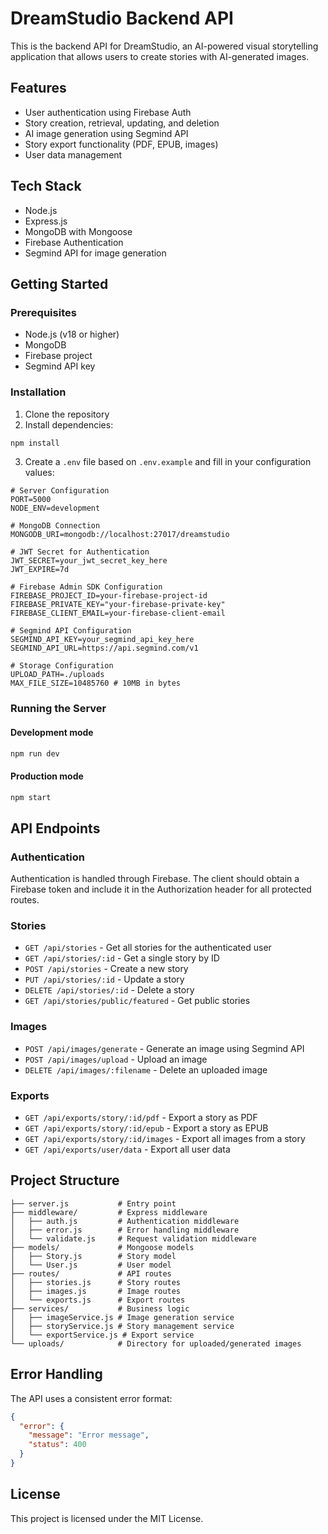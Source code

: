 # DreamStudio Backend API

This is the backend API for DreamStudio, an AI-powered visual storytelling application that allows users to create stories with AI-generated images.

## Features

- User authentication using Firebase Auth
- Story creation, retrieval, updating, and deletion
- AI image generation using Segmind API
- Story export functionality (PDF, EPUB, images)
- User data management

## Tech Stack

- Node.js
- Express.js
- MongoDB with Mongoose
- Firebase Authentication
- Segmind API for image generation

## Getting Started

### Prerequisites

- Node.js (v18 or higher)
- MongoDB
- Firebase project
- Segmind API key

### Installation

1. Clone the repository
2. Install dependencies:

```bash
npm install
```

3. Create a `.env` file based on `.env.example` and fill in your configuration values:

```
# Server Configuration
PORT=5000
NODE_ENV=development

# MongoDB Connection
MONGODB_URI=mongodb://localhost:27017/dreamstudio

# JWT Secret for Authentication
JWT_SECRET=your_jwt_secret_key_here
JWT_EXPIRE=7d

# Firebase Admin SDK Configuration
FIREBASE_PROJECT_ID=your-firebase-project-id
FIREBASE_PRIVATE_KEY="your-firebase-private-key"
FIREBASE_CLIENT_EMAIL=your-firebase-client-email

# Segmind API Configuration
SEGMIND_API_KEY=your_segmind_api_key_here
SEGMIND_API_URL=https://api.segmind.com/v1

# Storage Configuration
UPLOAD_PATH=./uploads
MAX_FILE_SIZE=10485760 # 10MB in bytes
```

### Running the Server

#### Development mode

```bash
npm run dev
```

#### Production mode

```bash
npm start
```

## API Endpoints

### Authentication

Authentication is handled through Firebase. The client should obtain a Firebase token and include it in the Authorization header for all protected routes.

### Stories

- `GET /api/stories` - Get all stories for the authenticated user
- `GET /api/stories/:id` - Get a single story by ID
- `POST /api/stories` - Create a new story
- `PUT /api/stories/:id` - Update a story
- `DELETE /api/stories/:id` - Delete a story
- `GET /api/stories/public/featured` - Get public stories

### Images

- `POST /api/images/generate` - Generate an image using Segmind API
- `POST /api/images/upload` - Upload an image
- `DELETE /api/images/:filename` - Delete an uploaded image

### Exports

- `GET /api/exports/story/:id/pdf` - Export a story as PDF
- `GET /api/exports/story/:id/epub` - Export a story as EPUB
- `GET /api/exports/story/:id/images` - Export all images from a story
- `GET /api/exports/user/data` - Export all user data

## Project Structure

```
├── server.js           # Entry point
├── middleware/         # Express middleware
│   ├── auth.js         # Authentication middleware
│   ├── error.js        # Error handling middleware
│   └── validate.js     # Request validation middleware
├── models/             # Mongoose models
│   ├── Story.js        # Story model
│   └── User.js         # User model
├── routes/             # API routes
│   ├── stories.js      # Story routes
│   ├── images.js       # Image routes
│   └── exports.js      # Export routes
├── services/           # Business logic
│   ├── imageService.js # Image generation service
│   ├── storyService.js # Story management service
│   └── exportService.js # Export service
└── uploads/            # Directory for uploaded/generated images
```

## Error Handling

The API uses a consistent error format:

```json
{
  "error": {
    "message": "Error message",
    "status": 400
  }
}
```

## License

This project is licensed under the MIT License.